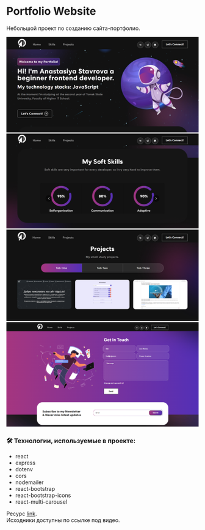 # Portfolio Website

Небольшой проект по созданию сайта-портфолио.

<div align="center">
  <img src="./src/assets/readme/screen1.png" alt="Developer Information">
  <img src="./src/assets/readme/screen2.png" alt="Developer Soft Skills">
  <img src="./src/assets/readme/screen3.png" alt="Developer Projects">
  <img src="./src/assets/readme/screen4.png" alt="Get In Touch With Developer">
</div>

### :hammer_and_wrench: Технологии, используемые в проекте:

- react
- express
- dotenv
- cors
- nodemailer
- react-bootstrap
- react-bootstrap-icons
- react-multi-carousel

Ресурс [link](https://youtu.be/hYv6BM2fWd8?si=GqNyq2UoEkC-7q-T).<br/>
Исходники доступны по ссылке под видео.
